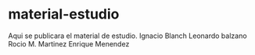 # material-estudio
Aqui se publicara el material de estudio.
Ignacio Blanch
Leonardo balzano
Rocio M. Martinez
Enrique Menendez
